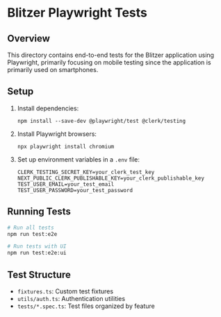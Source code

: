 # Blitzer Playwright Tests

## Overview

This directory contains end-to-end tests for the Blitzer application using Playwright, primarily focusing on mobile testing since the application is primarily used on smartphones.

## Setup

1. Install dependencies:
   ```
   npm install --save-dev @playwright/test @clerk/testing
   ```

2. Install Playwright browsers:
   ```
   npx playwright install chromium
   ```

3. Set up environment variables in a `.env` file:
   ```
   CLERK_TESTING_SECRET_KEY=your_clerk_test_key
   NEXT_PUBLIC_CLERK_PUBLISHABLE_KEY=your_clerk_publishable_key
   TEST_USER_EMAIL=your_test_email
   TEST_USER_PASSWORD=your_test_password
   ```

## Running Tests

```bash
# Run all tests
npm run test:e2e

# Run tests with UI
npm run test:e2e:ui
```

## Test Structure

- `fixtures.ts`: Custom test fixtures
- `utils/auth.ts`: Authentication utilities
- `tests/*.spec.ts`: Test files organized by feature

